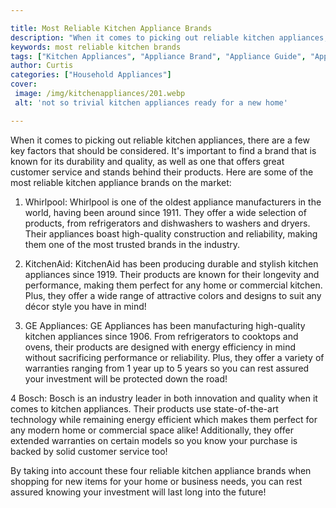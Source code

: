 ```yaml
---

title: Most Reliable Kitchen Appliance Brands
description: "When it comes to picking out reliable kitchen appliances, there are a few key factors that should be considered. It's important to...get more detail"
keywords: most reliable kitchen brands
tags: ["Kitchen Appliances", "Appliance Brand", "Appliance Guide", "Appliance Reviews"]
author: Curtis
categories: ["Household Appliances"]
cover: 
 image: /img/kitchenappliances/201.webp
 alt: 'not so trivial kitchen appliances ready for a new home'

---
```


When it comes to picking out reliable kitchen appliances, there are a few key factors that should be considered. It's important to find a brand that is known for its durability and quality, as well as one that offers great customer service and stands behind their products. Here are some of the most reliable kitchen appliance brands on the market:

1. Whirlpool: Whirlpool is one of the oldest appliance manufacturers in the world, having been around since 1911. They offer a wide selection of products, from refrigerators and dishwashers to washers and dryers. Their appliances boast high-quality construction and reliability, making them one of the most trusted brands in the industry.

2. KitchenAid: KitchenAid has been producing durable and stylish kitchen appliances since 1919. Their products are known for their longevity and performance, making them perfect for any home or commercial kitchen. Plus, they offer a wide range of attractive colors and designs to suit any décor style you have in mind!

3. GE Appliances: GE Appliances has been manufacturing high-quality kitchen appliances since 1906. From refrigerators to cooktops and ovens, their products are designed with energy efficiency in mind without sacrificing performance or reliability. Plus, they offer a variety of warranties ranging from 1 year up to 5 years so you can rest assured your investment will be protected down the road! 

4 Bosch: Bosch is an industry leader in both innovation and quality when it comes to kitchen appliances. Their products use state-of-the-art technology while remaining energy efficient which makes them perfect for any modern home or commercial space alike! Additionally, they offer extended warranties on certain models so you know your purchase is backed by solid customer service too! 


By taking into account these four reliable kitchen appliance brands when shopping for new items for your home or business needs, you can rest assured knowing your investment will last long into the future!
